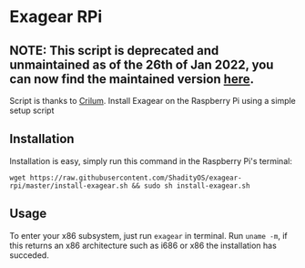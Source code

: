# Exagear RPi
## NOTE: This script is deprecated and unmaintained as of the 26th of Jan 2022, you can now find the maintained version [here](https://github.com/ShadityOS/ShadityOS/blob/master/scripts/install-exagear.sh).
Script is thanks to [Crilum](https://github.com/Crilum). 
Install Exagear on the Raspberry Pi using a simple setup script
## Installation
Installation is easy, simply run this command in the Raspberry Pi's terminal:
```
wget https://raw.githubusercontent.com/ShadityOS/exagear-rpi/master/install-exagear.sh && sudo sh install-exagear.sh
```

## Usage
To enter your x86 subsystem, just run ```exagear``` in terminal. Run ```uname -m```, if this returns an x86 architecture such as i686 or x86 the installation has succeded.
